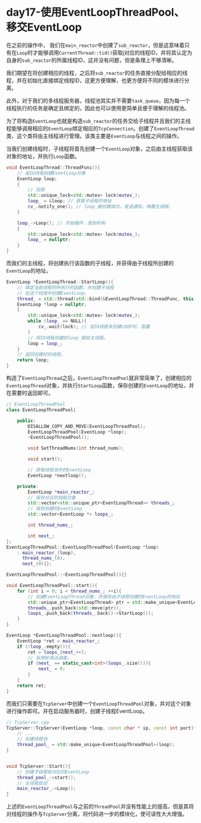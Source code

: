 # day17-使用EventLoopThreadPool、移交EventLoop

在之前的操作中， 我们在`main_reactor`中创建了`sub_reactor`，但是这意味着只有在`Loop`时才能够调用`CurrentThread::tid()`获取j对应的线程ID，并将其认定为自身的`sub_reactor`的所属线程ID，这并没有问题，但是条理上不够清晰。

我们期望在将创建相应的线程，之后将`sub_reactor`的任务直接分配给相应的线程，并在初始化直接绑定线程ID，这更方便理解，也更方便将不同的模块进行分离。

此外，对于我们的多线程服务器，线程池其实并不需要`task_queue`，因为每一个线程执行的任务是确定且绑定的，因此也可以使用更简单且便于理解的线程池。

为了将构造`EventLoop`也就是构造`sub_reactor`的任务交给子线程并且我们的主线程能够调用相应的`EventLoop`绑定相应的`TcpConnection`。创建了`EventLoopThread`类，这个类将由主线程进行管理。该类主要是`EventLoop`与线程之间的操作。

当我们创建线程时，子线程将首先创建一个`EventLoop`对象，之后由主线程获取该对象的地址，并执行`Loop`函数。

```c++
void EventLoopThread::ThreadFunc(){
    // 由IO线程创建EventLoop对象
    EventLoop loop;
    {
        // 加锁
        std::unique_lock<std::mutex> lock(mutex_);
        loop_ = &loop; // 获取子线程的地址
        cv_.notify_one(); // loop_被创建成功，发送通知，唤醒主线程。
    }

    loop_->Loop(); // 开始循环，直到析构
    {
        std::unique_lock<std::mutex> lock(mutex_);
        loop_ = nullptr;
    }
}
```

而我们的主线程，将创建执行该函数的子线程，并获得由子线程所创建的`EventLoop`的地址。
```c++
EventLoop *EventLoopThread::StartLoop(){
    // 绑定当前线程的所执行的函数，并创建子线程
    // 在这个线程中创建EventLoop.
    thread_ = std::thread(std::bind(&EventLoopThread::ThreadFunc, this));
    EventLoop *loop = nullptr;
    {
        std::unique_lock<std::mutex> lock(mutex_);
        while (loop_ == NULL){
            cv_.wait(lock); // 当IO线程未创建LOOP时，阻塞
        }
        // 将IO线程创建的loop_赋给主线程。
        loop = loop_;
    }
    // 返回创建好的线程。
    return loop;
}
```

构造了`EventLoopThread`之后，`EventLoopThreadPool`就非常简单了，创建相应的`EventLoopThread`对象，并执行`StartLoop`函数，保存创建的`EventLoop`的地址，并在需要时返回即可。


```c++
// EventLoopThreadPool
class EventLoopThreadPool{

    public:
        DISALLOW_COPY_AND_MOVE(EventLoopThreadPool);
        EventLoopThreadPool(EventLoop *loop);
        ~EventLoopThreadPool();

        void SetThreadNums(int thread_nums);

        void start();

        // 获取线程池中的EventLoop
        EventLoop *nextloop();

    private:
        EventLoop *main_reactor_;
        // 保存对应的线程对象
        std::vector<std::unique_ptr<EventLoopThread>> threads_;
        // 保存创建的EventLoop
        std::vector<EventLoop *> loops_;

        int thread_nums_;

        int next_;
};
EventLoopThreadPool::EventLoopThreadPool(EventLoop *loop)
    : main_reactor_(loop),
      thread_nums_(0),
      next_(0){};

EventLoopThreadPool::~EventLoopThreadPool(){}

void EventLoopThreadPool::start(){
    for (int i = 0; i < thread_nums_; ++i){
        // 创建EventLoopThread对象，并保存由子线程创建的EventLoop的地址
        std::unique_ptr<EventLoopThread> ptr = std::make_unique<EventLoopThread>();
        threads_.push_back(std::move(ptr));
        loops_.push_back(threads_.back()->StartLoop());
    }
}

EventLoop *EventLoopThreadPool::nextloop(){
    EventLoop *ret = main_reactor_;
    if (!loop_.empty()){
        ret = loops_[next_++];
        // 采用轮询法调度。
        if (next_ == static_cast<int>(loops_.size())){
            next_ = 0;
        }
    }
    return ret;
}
```

而我们只需要在`TcpServer`中创建一个`EventLoopThreadPool`对象，并对这个对象进行操作即可。并在启动服务器时，创建子线程EventLoop。
```c++
// TcpServer.cpp
TcpServer::TcpServer(EventLoop *loop, const char * ip, const int port){
    // ...
    // 创建线程池
    thread_pool_ = std::make_unique<EventLoopThreadPool>(loop);
}


void TcpServer::Start(){
    // 创建子线程和对应的EventLoop
    thread_pool_->start();
    // 主线程启动
    main_reactor_->Loop();
}
```

上述的`EventLoopThreadPool`与之前的`ThreadPool`并没有性能上的提高，但是其将对线程的操作与`TcpServer`分离，将代码进一步的模块化，使可读性大大增强。